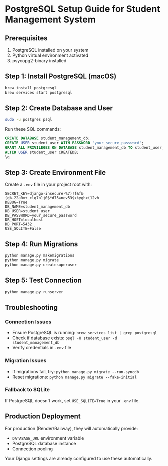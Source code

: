 # PostgreSQL Setup Guide for Student Management System

## Prerequisites
1. PostgreSQL installed on your system
2. Python virtual environment activated
3. psycopg2-binary installed

## Step 1: Install PostgreSQL (macOS)
```bash
brew install postgresql
brew services start postgresql
```

## Step 2: Create Database and User
```bash
sudo -u postgres psql
```

Run these SQL commands:
```sql
CREATE DATABASE student_management_db;
CREATE USER student_user WITH PASSWORD 'your_secure_password';
GRANT ALL PRIVILEGES ON DATABASE student_management_db TO student_user;
ALTER USER student_user CREATEDB;
\q
```

## Step 3: Create Environment File
Create a `.env` file in your project root with:
```
SECRET_KEY=django-insecure-%7)!f&f&(q%-22a0x+_clq7n1j0$*d75=nev53$xkyghx(12vh
DEBUG=True
DB_NAME=student_management_db
DB_USER=student_user
DB_PASSWORD=your_secure_password
DB_HOST=localhost
DB_PORT=5432
USE_SQLITE=False
```

## Step 4: Run Migrations
```bash
python manage.py makemigrations
python manage.py migrate
python manage.py createsuperuser
```

## Step 5: Test Connection
```bash
python manage.py runserver
```

## Troubleshooting

### Connection Issues
- Ensure PostgreSQL is running: `brew services list | grep postgresql`
- Check if database exists: `psql -U student_user -d student_management_db`
- Verify credentials in `.env` file

### Migration Issues
- If migrations fail, try: `python manage.py migrate --run-syncdb`
- Reset migrations: `python manage.py migrate --fake-initial`

### Fallback to SQLite
If PostgreSQL doesn't work, set `USE_SQLITE=True` in your `.env` file.

## Production Deployment
For production (Render/Railway), they will automatically provide:
- `DATABASE_URL` environment variable
- PostgreSQL database instance
- Connection pooling

Your Django settings are already configured to use these automatically.
